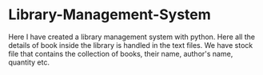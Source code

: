 # Library-Management-System
Here I have created a library management system with python. Here all the details of book inside the library is handled in the text files. We have stock file that contains the collection of books, their name, author's name, quantity etc. 
